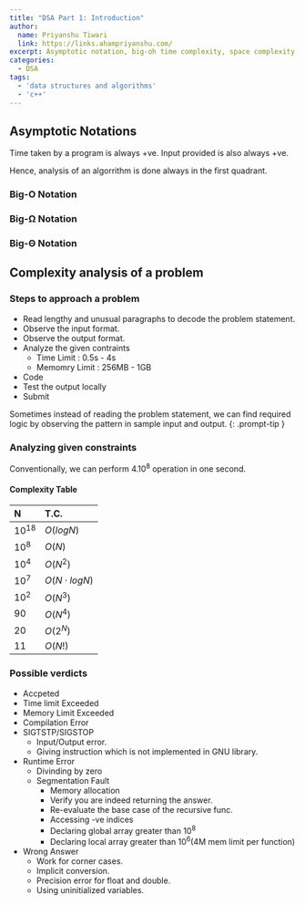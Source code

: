 ```yaml
---
title: "DSA Part 1: Introduction"
author:
  name: Priyanshu Tiwari
  link: https://links.ahampriyanshu.com/
excerpt: Asymptotic notation, big-oh time complexity, space complexity, complexity Graph, possible verdicts
categories: 
  - DSA
tags:
  - 'data structures and algorithms'
  - 'c++'
---
```


## Asymptotic Notations

Time taken by a program is always +ve.
Input provided is also always +ve.

Hence, analysis of an algorrithm is done always in the first quadrant.

### Big-O Notation

### Big-Ω Notation

### Big-Θ Notation

## Complexity analysis of a problem

### Steps to approach a problem

* Read lengthy and unusual paragraphs to decode the problem statement.
* Observe the input format.
* Observe the output format.
* Analyze the given contraints
    - Time Limit : 0.5s - 4s
    - Memomry Limit : 256MB - 1GB
* Code
* Test the output locally
* Submit

Sometimes instead of reading the problem statement, we can find required logic by observing the pattern in sample input and output.
{: .prompt-tip }

### Analyzing given constraints

Conventionally, we can perform 4.10<sup>8</sup> operation in one second.

#### Complexity Table

| N | T.C. |
| :-- | :-- |
| 10<sup>18</sup> | $O(logN)$ |
| 10<sup>8</sup> | $O(N)$ |
| 10<sup>4</sup> | $O(N^2)$ |
| 10<sup>7</sup> | $O(N \cdot logN)$ |
| 10<sup>2</sup> | $O(N^3)$ |
| 90 | $O(N^4)$ |
| 20 | $O(2^N)$ |
| 11 | $O(N!)$ |

### Possible verdicts

* Accpeted
* Time limit Exceeded
* Memory Limit Exceeded
* Compilation Error
* SIGTSTP/SIGSTOP
    - Input/Output error.
    - Giving instruction which is not implemented in GNU library.
* Runtime Error
    - Divinding by zero
    - Segmentation Fault 
        - Memory allocation
        - Verify you are indeed returning the answer.
        - Re-evaluate the base case of the recursive func.
        - Accessing -ve indices
        - Declaring global array greater than 10<sup>8</sup>
        - Declaring local array greater than 10<sup>6</sup>(4M mem limit per function)
* Wrong Answer
    - Work for corner cases.
    - Implicit conversion.
    - Precision error for float and double.
    - Using uninitialized variables.